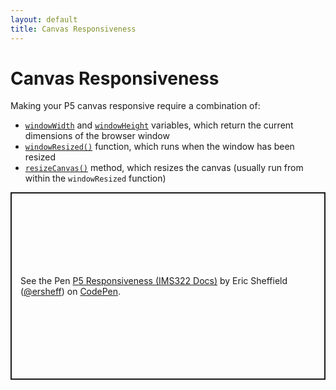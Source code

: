 ```yaml
---
layout: default
title: Canvas Responsiveness
---
```

# Canvas Responsiveness
Making your P5 canvas responsive require a combination of:
- [`windowWidth`](https://p5js.org/reference/#/p5/windowWidth) and [`windowHeight`](https://p5js.org/reference/#/p5/windowHeight) variables, which return the current dimensions of the browser window
- [`windowResized()`](https://p5js.org/reference/#/p5/windowResized) function, which runs when the window has been resized
- [`resizeCanvas()`](https://p5js.org/reference/#/p5/resizeCanvas) method, which resizes the canvas (usually run from within the `windowResized` function)
<p class="codepen" data-height="300" data-default-tab="js,result" data-slug-hash="RwdboQR" data-editable="true" data-user="ersheff" style="height: 300px; box-sizing: border-box; display: flex; align-items: center; justify-content: center; border: 2px solid; margin: 1em 0; padding: 1em;">
  <span>See the Pen <a href="https://codepen.io/ersheff/pen/RwdboQR">
  P5 Responsiveness (IMS322 Docs)</a> by Eric Sheffield (<a href="https://codepen.io/ersheff">@ersheff</a>)
  on <a href="https://codepen.io">CodePen</a>.</span>
</p>
<script async src="https://cpwebassets.codepen.io/assets/embed/ei.js"></script>